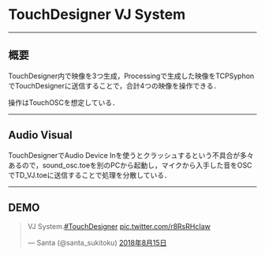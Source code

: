 # TouchDesigner VJ System

---

## 概要

TouchDesigner内で映像を3つ生成，Processingで生成した映像をTCPSyphonでTouchDesignerに送信することで，合計4つの映像を操作できる．

操作はTouchOSCを想定している．

---

## Audio Visual

TouchDesignerでAudio Device Inを使うとクラッシュするという不具合が多々あるので，sound_osc.toeを別のPCから起動し，マイクから入手した音をOSCでTD_VJ.toeに送信することで処理を分散している．

---

## DEMO

<blockquote class="twitter-tweet" data-lang="ja"><p lang="und" dir="ltr">VJ System.<a href="https://twitter.com/hashtag/TouchDesigner?src=hash&amp;ref_src=twsrc%5Etfw">#TouchDesigner</a> <a href="https://t.co/r8RsRHcIaw">pic.twitter.com/r8RsRHcIaw</a></p>&mdash; Santa (@santa_sukitoku) <a href="https://twitter.com/santa_sukitoku/status/1029735513765232640?ref_src=twsrc%5Etfw">2018年8月15日</a></blockquote>